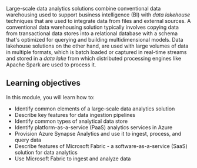 Large-scale data analytics solutions combine conventional data warehousing used to support business intelligence (BI) with *data lakehouse* techniques that are used to integrate data from files and external sources. A conventional data warehousing solution typically involves copying data from transactional data stores into a relational database with a schema that's optimized for querying and building multidimensional models. Data lakehouse solutions on the other hand, are used with large volumes of data in multiple formats, which is batch loaded or captured in real-time streams and stored in a *data lake* from which distributed processing engines like Apache Spark are used to process it. 

## Learning objectives

In this module, you will learn how to:

- Identify common elements of a large-scale data analytics solution
- Describe key features for data ingestion pipelines
- Identify common types of analytical data store
- Identify platform-as-a-service (PaaS) analytics services in Azure
- Provision Azure Synapse Analytics and use it to ingest, process, and query data
- Describe features of Microsoft Fabric - a software-as-a-service (SaaS) solution for data analytics
- Use Microsoft Fabric to ingest and analyze data

